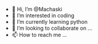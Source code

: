 - 👋 Hi, I’m @Machaski
- 👀 I’m interested in coding 
- 🌱 I’m currently learning python
- 💞️ I’m looking to collaborate on ...
- 📫 How to reach me ...

<!---
Machaski/Machaski is a ✨ special ✨ repository because its `README.md` (this file) appears on your GitHub profile.
You can click the Preview link to take a look at your changes.
--->
